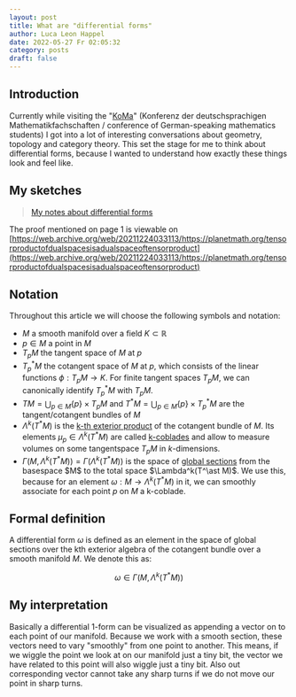 ```yaml
---
layout: post
title: What are "differential forms"
author: Luca Leon Happel
date: 2022-05-27 Fr 02:05:32
category: posts
draft: false
---
```


<!-- FIX: change date +1 day -->

## Introduction

Currently while visiting the "[KoMa](http://die-koma.org/)"
(Konferenz der deutschsprachigen Mathematikfachschaften / conference of
German-speaking mathematics students) I got into a lot of interesting
conversations about geometry, topology and category theory. This set
the stage for me to think about differential forms, because I wanted to
understand how exactly these things look and feel like.

## My sketches

<blockquote class="imgur-embed-pub" lang="en" data-id="a/2bqRwJy">
<a href="//imgur.com/a/2bqRwJy">My notes about differential forms</a>
</blockquote>
<script async src="//s.imgur.com/min/embed.js" charset="utf-8"></script>

The proof mentioned on page 1 is viewable on [https://web.archive.org/web/20211224033113/https://planetmath.org/tensorproductofdualspacesisadualspaceoftensorproduct](https://web.archive.org/web/20211224033113/https://planetmath.org/tensorproductofdualspacesisadualspaceoftensorproduct)

## Notation

Throughout this article we will choose the following symbols and notation:

- $M$ a smooth manifold over a field $K\subset \mathbb{R}$
- $p\in M$ a point in $M$
- $T_p M$ the tangent space of $M$ at $p$
- $T_p^\ast M$ the cotangent space of $M$ at $p$, which
  consists of the linear functions $\phi: T_p M \to K$.
  For finite tangent spaces $T_p M$, we can canonically
  identify $T_p^\ast M$ with $T_p M$.
- $T M = \bigcup_{p\in M} \{p\}\times T_p M$ and
  $T^\ast M = \bigcup_{p\in M} \{p\}\times T_p^\ast M$
  are the tangent/cotangent bundles of $M$
- $\Lambda^k(T^\ast M)$ is the
  [k-th exterior product](https://en.wikipedia.org/wiki/Exterior_algebra)
  of the cotangent bundle of $M$.
  Its elements $\mu_p\in\Lambda^k(T^\ast M)$ are called
  [k-coblades](https://en.wikipedia.org/wiki/Blade_(geometry)) and
  allow to measure volumes on some tangentspace $T_pM$ in $k$-dimensions.
- $\Gamma(M, \Lambda^k(T^\ast M)) = \Gamma(\Lambda^k(T^\ast M))$
  is the space of
  [global sections](https://en.wikipedia.org/wiki/Section_(fiber_bundle))
  from the basespace $M$ to the total space $\Lambda^k(T^\ast M)$.
  We use this, because for an element
  $\omega:M \to \Lambda^k(T^\ast M)$ 
  in it, we can smoothly associate for each point $p$ on $M$
  a k-coblade.

## Formal definition

A differential form $\omega$ is defined as an element
in the space of global sections over the kth exterior algebra
of the cotangent bundle over a smooth manifold $M$. We denote this
as:

$$\omega \in \Gamma(M, \Lambda^k(T^\ast M))$$

## My interpretation

Basically a differential 1-form can be visualized as appending
a vector on to each point of our manifold. Because we work with a smooth
section, these vectors need to vary "smoothly" from one point to
another. This means, if we wiggle the point we look at on our manifold
just a tiny bit, the vector we have related to this point will also
wiggle just a tiny bit. Also out corresponding vector cannot take any
sharp turns if we do not move our point in sharp turns.

